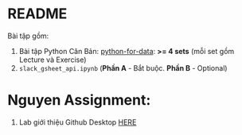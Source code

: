# README
Bài tập gồm:
1. Bài tập Python Căn Bản: [python-for-data](../python-for-data/): **>= 4 sets** (mỗi set gồm Lecture và Exercise)
2. `slack_gsheet_api.ipynb` (**Phần A** - Bắt buộc. **Phần B** - Optional)

# Nguyen Assignment:

1. Lab giới thiệu Github Desktop [HERE](https://anhdang.gitbook.io/datacracy/atom/2-data-tools-1/2.3-lab-1-github-desktop)
